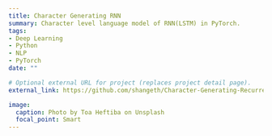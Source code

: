 ```yaml
---
title: Character Generating RNN
summary: Character level language model of RNN(LSTM) in PyTorch.
tags:
- Deep Learning
- Python
- NLP
- PyTorch
date: ""

# Optional external URL for project (replaces project detail page).
external_link: https://github.com/shangeth/Character-Generating-Recurrent-Neural-Network

image:
  caption: Photo by Toa Heftiba on Unsplash
  focal_point: Smart
---
```


